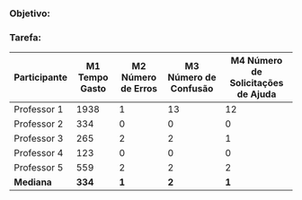 ### Objetivo: 
###   Tarefa: 
| Participante  | M1 Tempo Gasto | M2 Número de Erros | M3 Número de Confusão | M4 Número de Solicitações de Ajuda                      |
|---------------|----------------|--------------------|-----------------------|------------------------------------|
| Professor 1   | 1938           | 1                  | 13                    | 12                                 |
| Professor 2   | 334            | 0                  | 0                     | 0                                  |
| Professor 3   | 265            | 2                  | 2                     | 1                                  |
| Professor 4   | 123            | 0                  | 0                     | 0                                  |
| Professor 5   | 559            | 2                  | 2                     | 2                                  |
| **Mediana**   | **334**        | **1**              | **2**                 | **1**                              |
